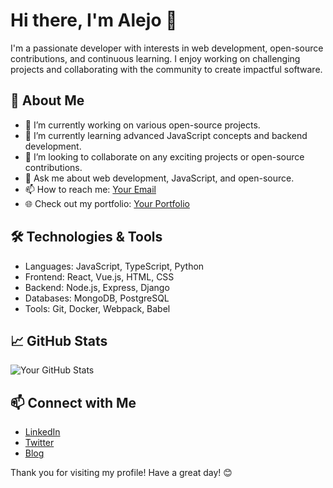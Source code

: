# Hi there, I'm Alejo 👋

I'm a passionate developer with interests in web development, open-source contributions, and continuous learning. I enjoy working on challenging projects and collaborating with the community to create impactful software.

## 🚀 About Me

- 🔭 I’m currently working on various open-source projects.
- 🌱 I’m currently learning advanced JavaScript concepts and backend development.
- 👯 I’m looking to collaborate on any exciting projects or open-source contributions.
- 💬 Ask me about web development, JavaScript, and open-source.
- 📫 How to reach me: [Your Email](mailto:your.email@example.com)
- 🌐 Check out my portfolio: [Your Portfolio](https://your-portfolio.com)

## 🛠️ Technologies & Tools

- Languages: JavaScript, TypeScript, Python
- Frontend: React, Vue.js, HTML, CSS
- Backend: Node.js, Express, Django
- Databases: MongoDB, PostgreSQL
- Tools: Git, Docker, Webpack, Babel

## 📈 GitHub Stats

![Your GitHub Stats](https://github-readme-stats.vercel.app/api?username=DevAlejo-G&show_icons=true&theme=radical)

## 📫 Connect with Me

- [LinkedIn](https://www.linkedin.com/in/your-profile)
- [Twitter](https://twitter.com/your_profile)
- [Blog](https://your-blog.com)

Thank you for visiting my profile! Have a great day! 😊
